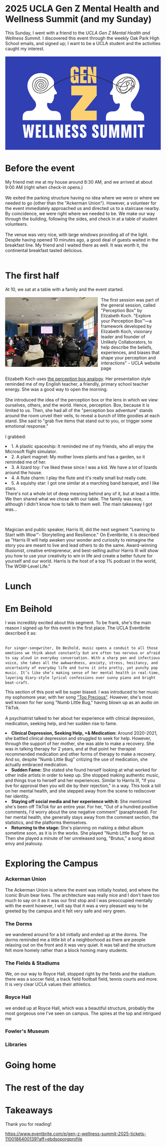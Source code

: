 # 2025 UCLA Gen Z Mental Health and Wellness Summit (and my Sunday)
This Sunday, I went with a friend to the *UCLA Gen Z Mental Health and Wellness Summit.* 
I discovered this event through the weekly Oak Park High School emails, and signed up; I want to be a UCLA student and the activities caught my interest. <br><br>
!["UCLA Wellness Summit"](https://github.com/CaptainSapphire/PH-s-Blog/blob/main/assets/March%202025/unnamed.png?raw=true)

# Before the event
My friend met me at my house around 8:30 AM, and we arrived at about 9:00 AM (right when check-in opens.) <br><br>
We exited the parking structure having no idea where we were or where we needed to go (other than the "Ackerman Union"). However, a volunteer for the event
immediately approached us and directed us to a staircase nearby. By coincidence, we were right where we needed to be. We make our way through the building, following the sides, and check in at a table of student volunteers. <br><br>
The venue was very nice, with large windows providing all of the light. Despite having opened 10 minutes ago, a good deal of guests waited in the breakfast line. My friend and I waited there as well. It was worth it, the continental breakfast tasted delicious. <br><br>

# The first half
At 10, we sat at a table with a family and the event started. <br><br>
<img src="https://github.com/CaptainSapphire/PH-s-Blog/blob/main/assets/March%202025/ucla_2.jpeg?raw=true" alt="Livestream link" style= "float: left; padding-right:10px" width="300"/> The first session was part of the general session, called "Perception Box" by Elizabeth Koch. "Explore your Perception Box™—a framework developed by Elizabeth Koch, visionary leader and founder of Unlikely Collaborators, to help describe the beliefs, experiences, and biases that shape your perception and interactions" - UCLA website page <br><br>
Elizabeth Koch uses [the perception box analogy](https://www.tinybluedotfoundation.org/perception-box). Her presentation style reminded me of my English teacher, a friendly, primary school teacher energy. She was a good way to open the morning. <br><br>
She introduced the idea of the perception box or the lens in which we view ourselves, others, and the world. Hence, perception. Box, because it is limited to us. Then, she had all of the "perception box adventure" stands around the room unveil their veils, to reveal a bunch of little goodies at each stand. She said to "grab five items that stand out to you, or trigger some emotional response." <br><br>
I grabbed:
<li>1. A plastic spaceship: It reminded me of my friends, who all enjoy the Microsoft flight simulator.</li>
<li>2. A plant magnet: My mother loves plants and has a garden, so it reminded me of her.</li>
<li>3. A lizard toy: I've liked these since I was a kid. We have a lot of lizards around the house. </li>
<li>4. A flute charm: I play the flute and it's really small but really cute. </li>
<li>5. A squishy star: I got one similar at a marching band banquet, and I like stars. </li>
There's not a whole lot of deep meaning behind any of it, but at least a little. We then shared what we chose with our table. The family was nice, although I didn't know how to talk to them well. The main takeaway I got was...

<br><br>
Magician and public speaker,  Harris III, did the next segment "Learning to Start with Wow™- Storytelling and Resilience." On Eventbrite, it is described as "Harris III will help awaken your wonder and curiosity to reimagine the story you are meant to live and lead others to do the same. Award-winning illusionist, creative entrepreneur, and best-selling author Harris III will show you how to use your creativity to win in life and create a better future for yourself and our world. Harris is the host of a top 1% podcast in the world, The WOW-Level Life."

# Lunch


# Em Beihold
I was incredibly excited about this segment. To be frank, she's the main reason I signed up for this event in the first place. The UCLA Eventbrite described it as: <br><br>
```
For singer-songwriter, Em Beihold, music opens a conduit to all those emotions we think about constantly but are often too nervous or afraid to say aloud in everyday conversation. With a sharp pen and infectious voice, she takes all the awkwardness, anxiety, stress, hesitancy, and uncertainty of everyday life and turns it into pretty, yet punchy pop music. It’s like she’s making sense of her mental health in real-time, layering diary-style lyrical confessions over sunny piano and bright beat-craft.

```
This section of this post will be super biased. I was introduced to her music my sophomore year, with her song ["Too Precious"](https://www.youtube.com/watch?v=kHNCHjmFSck). However, she's most well known for her song "Numb Little Bug," having blown up as an audio on TikTok. <br><br>
A psychiatrist talked to her about her experience with clinical depression, medication, seeking help, and her sudden rise to fame. 

<li> <strong>Clinical Depression, Seeking Help, +& Medication:</strong> Around 2020-2021, she battled clinical depression and struggled to seek for help. However, through the support of her mother, she was able to make a recovery. She was in talking therapy for 2 years, and at that point her therapist recommended medication and other forms of therapy to make a recovery. And so, despite "Numb Little Bug" critizing the use of medication, she actually embraced medication. </strong> </li>

<li> <strong>Sudden Fame: </strong>She stated she found herself looking at what worked for other indie artists in order to keep up. She stopped making authentic music, and things true to herself and her experiences. Similar to Harris III, "If you live for approval then you will die by their rejection," in a way. This took a toll on her mental health, and she stepped away from the scene to rediscover her identity. </li>

<li><strong>Staying off social media and her experience with it:</strong> She mentioned she's been off TikTok for an entire year. For her, "Out of a hundred positive comments, I'd worry about the one negative comment" (paraphrased). For her mental health, she generally stays away from the comment section, the statistics, and the platforms themselves. </li> 

<li><strong>Returning to the stage: </strong>She's planning on making a debut album sometime soon, as it is in the works. She played "Numb Little Bug" for us. Then she played a minute of her unreleased song, "Brutus," a song about envy and jealousy. </li>

# Exploring the Campus

### Ackerman Union
The Ackerman Union is where the event was initially hosted, and where the iconic Bruin bear lives. The architecture was really nice and I don't have too much to say on it as it was our first stop and I was preoccupied mentally with the event however, I will say that it was a very pleasant way to be greeted by the campus and it felt very safe and very green.

### The Dorms
we wandered around for a bit initially and ended up at the dorms. The dorms reminded me a little bit of a neighborhood as there are people relaxing out on the front and it was very quiet. It was tall and the structure felt more homely rather than a block homing many students.

### The Fields & Stadiums
We, on our way to Royce Hall, stopped right by the fields and the stadium. there was a soccer field, a track field football field, tennis courts and more. It is very clear UCLA values their athletics.

### Royce Hall
we ended up at Royce Hall, which was a beautiful structure, probably the most gorgeous one I've seen on campus. The spires at the top and intrigued me

### Fowler's Museum

### Libraries


# Going home

# The rest of the day

# Takeaways

Thank you for reading!

https://www.eventbrite.com/e/gen-z-wellness-summit-2025-tickets-1100186400139?aff=ebdsoporgprofile
